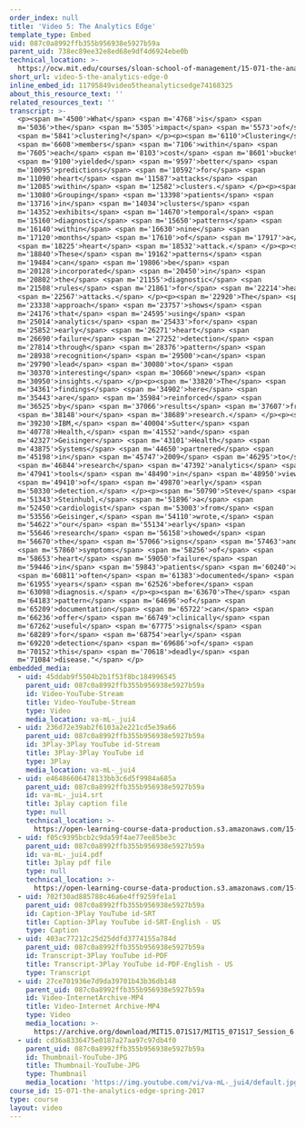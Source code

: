 ```yaml
---
order_index: null
title: 'Video 5: The Analytics Edge'
template_type: Embed
uid: 087c0a8992ffb355b956938e5927b59a
parent_uid: 738ec89ee32e8ed68e9df4d6924ebe0b
technical_location: >-
  https://ocw.mit.edu/courses/sloan-school-of-management/15-071-the-analytics-edge-spring-2017/clustering/predictive-diagnosis-discovering-patterns-for-disease-detection/video-5-the-analytics-edge/video-5-the-analytics-edge-0
short_url: video-5-the-analytics-edge-0
inline_embed_id: 11795849video5theanalyticsedge74168325
about_this_resource_text: ''
related_resources_text: ''
transcript: >-
  <p><span m='4500'>What</span> <span m='4768'>is</span> <span
  m='5036'>the</span> <span m='5305'>impact</span> <span m='5573'>of</span>
  <span m='5841'>clustering?</span> </p><p><span m='6110'>Clustering</span>
  <span m='6608'>members</span> <span m='7106'>within</span> <span
  m='7605'>each</span> <span m='8103'>cost</span> <span m='8601'>bucket</span>
  <span m='9100'>yielded</span> <span m='9597'>better</span> <span
  m='10095'>predictions</span> <span m='10592'>for</span> <span
  m='11090'>heart</span> <span m='11587'>attacks</span> <span
  m='12085'>within</span> <span m='12582'>clusters.</span> </p><p><span
  m='13080'>Grouping</span> <span m='13398'>patients</span> <span
  m='13716'>in</span> <span m='14034'>clusters</span> <span
  m='14352'>exhibits</span> <span m='14670'>temporal</span> <span
  m='15160'>diagnostic</span> <span m='15650'>patterns</span> <span
  m='16140'>within</span> <span m='16630'>nine</span> <span
  m='17120'>months</span> <span m='17610'>of</span> <span m='17917'>a</span>
  <span m='18225'>heart</span> <span m='18532'>attack.</span> </p><p><span
  m='18840'>These</span> <span m='19162'>patterns</span> <span
  m='19484'>can</span> <span m='19806'>be</span> <span
  m='20128'>incorporated</span> <span m='20450'>in</span> <span
  m='20802'>the</span> <span m='21155'>diagnostic</span> <span
  m='21508'>rules</span> <span m='21861'>for</span> <span m='22214'>heart</span>
  <span m='22567'>attacks.</span> </p><p><span m='22920'>The</span> <span
  m='23338'>approach</span> <span m='23757'>shows</span> <span
  m='24176'>that</span> <span m='24595'>using</span> <span
  m='25014'>analytics</span> <span m='25433'>for</span> <span
  m='25852'>early</span> <span m='26271'>heart</span> <span
  m='26690'>failure</span> <span m='27252'>detection</span> <span
  m='27814'>through</span> <span m='28376'>pattern</span> <span
  m='28938'>recognition</span> <span m='29500'>can</span> <span
  m='29790'>lead</span> <span m='30080'>to</span> <span
  m='30370'>interesting</span> <span m='30660'>new</span> <span
  m='30950'>insights.</span> </p><p><span m='33820'>The</span> <span
  m='34361'>findings</span> <span m='34902'>here</span> <span
  m='35443'>are</span> <span m='35984'>reinforced</span> <span
  m='36525'>by</span> <span m='37066'>results</span> <span m='37607'>from</span>
  <span m='38148'>our</span> <span m='38689'>research.</span> </p><p><span
  m='39230'>IBM,</span> <span m='40004'>Sutter</span> <span
  m='40778'>Health,</span> <span m='41552'>and</span> <span
  m='42327'>Geisinger</span> <span m='43101'>Health</span> <span
  m='43875'>Systems</span> <span m='44650'>partnered</span> <span
  m='45198'>in</span> <span m='45747'>2009</span> <span m='46295'>to</span>
  <span m='46844'>research</span> <span m='47392'>analytics</span> <span
  m='47941'>tools</span> <span m='48490'>in</span> <span m='48950'>view</span>
  <span m='49410'>of</span> <span m='49870'>early</span> <span
  m='50330'>detection.</span> </p><p><span m='50790'>Steve</span> <span
  m='51343'>Steinhubl,</span> <span m='51896'>a</span> <span
  m='52450'>cardiologist</span> <span m='53003'>from</span> <span
  m='53556'>Geisinger,</span> <span m='54110'>wrote,</span> <span
  m='54622'>"our</span> <span m='55134'>early</span> <span
  m='55646'>research</span> <span m='56158'>showed</span> <span
  m='56670'>the</span> <span m='57066'>signs</span> <span m='57463'>and</span>
  <span m='57860'>symptoms</span> <span m='58256'>of</span> <span
  m='58653'>heart</span> <span m='59050'>failure</span> <span
  m='59446'>in</span> <span m='59843'>patients</span> <span m='60240'>are</span>
  <span m='60811'>often</span> <span m='61383'>documented</span> <span
  m='61955'>years</span> <span m='62526'>before</span> <span
  m='63098'>diagnosis.</span> </p><p><span m='63670'>The</span> <span
  m='64183'>pattern</span> <span m='64696'>of</span> <span
  m='65209'>documentation</span> <span m='65722'>can</span> <span
  m='66236'>offer</span> <span m='66749'>clinically</span> <span
  m='67262'>useful</span> <span m='67775'>signals</span> <span
  m='68289'>for</span> <span m='68754'>early</span> <span
  m='69220'>detection</span> <span m='69686'>of</span> <span
  m='70152'>this</span> <span m='70618'>deadly</span> <span
  m='71084'>disease."</span> </p>
embedded_media:
  - uid: 45ddab9f5504b2b1f53f8bc184996545
    parent_uid: 087c0a8992ffb355b956938e5927b59a
    id: Video-YouTube-Stream
    title: Video-YouTube-Stream
    type: Video
    media_location: va-mL-_jui4
  - uid: 236d72e39ab2f6103a2e221cd5e39a66
    parent_uid: 087c0a8992ffb355b956938e5927b59a
    id: 3Play-3Play YouTube id-Stream
    title: 3Play-3Play YouTube id
    type: 3Play
    media_location: va-mL-_jui4
  - uid: e46486606478133bb3c6d5f9984a685a
    parent_uid: 087c0a8992ffb355b956938e5927b59a
    id: va-mL-_jui4.srt
    title: 3play caption file
    type: null
    technical_location: >-
      https://open-learning-course-data-production.s3.amazonaws.com/15-071-the-analytics-edge-spring-2017/e46486606478133bb3c6d5f9984a685a_va-mL-_jui4.srt
  - uid: f05c9395bcb2c9da59f4ae77ee85be3c
    parent_uid: 087c0a8992ffb355b956938e5927b59a
    id: va-mL-_jui4.pdf
    title: 3play pdf file
    type: null
    technical_location: >-
      https://open-learning-course-data-production.s3.amazonaws.com/15-071-the-analytics-edge-spring-2017/f05c9395bcb2c9da59f4ae77ee85be3c_va-mL-_jui4.pdf
  - uid: 702f30ad885788c46a6e4ff9259fe1a1
    parent_uid: 087c0a8992ffb355b956938e5927b59a
    id: Caption-3Play YouTube id-SRT
    title: Caption-3Play YouTube id-SRT-English - US
    type: Caption
  - uid: 403ac77212c25d25ddfd3774155a784d
    parent_uid: 087c0a8992ffb355b956938e5927b59a
    id: Transcript-3Play YouTube id-PDF
    title: Transcript-3Play YouTube id-PDF-English - US
    type: Transcript
  - uid: 27ce701936e7d9da39701b43b36db148
    parent_uid: 087c0a8992ffb355b956938e5927b59a
    id: Video-InternetArchive-MP4
    title: Video-Internet Archive-MP4
    type: Video
    media_location: >-
      https://archive.org/download/MIT15.071S17/MIT15_071S17_Session_6.3.09_300k.mp4
  - uid: cd36a8336475e0187a27aa97c97db4f0
    parent_uid: 087c0a8992ffb355b956938e5927b59a
    id: Thumbnail-YouTube-JPG
    title: Thumbnail-YouTube-JPG
    type: Thumbnail
    media_location: 'https://img.youtube.com/vi/va-mL-_jui4/default.jpg'
course_id: 15-071-the-analytics-edge-spring-2017
type: course
layout: video
---
```


